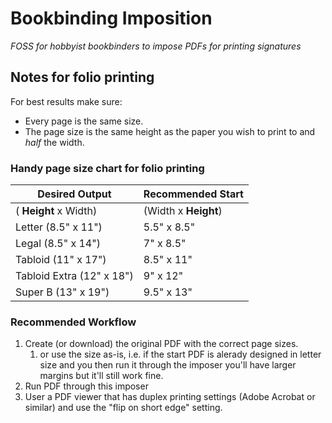 # Bookbinding Imposition
*FOSS for hobbyist bookbinders to impose PDFs for printing signatures*

## Notes for folio printing

For best results make sure:
- Every page is the same size.
- The page size is the same height as the paper you wish to print to and *half* the width.

### Handy page size chart for folio printing

| Desired Output            | Recommended Start    |
|---------------------------|----------------------|
| ( **Height** x Width)     | (Width x **Height**) |
| Letter (8.5" x 11")       | 5.5" x 8.5"          |
| Legal (8.5" x 14")        | 7" x 8.5"            |
| Tabloid (11" x 17")       | 8.5" x 11"           |
| Tabloid Extra (12" x 18") | 9" x 12"             |
| Super B (13" x 19")       | 9.5" x 13"           |

### Recommended Workflow

1. Create (or download) the original PDF with the correct page sizes.
   1. or use the size as-is, i.e. if the start PDF is alerady designed in letter size and you then run it through 
      the imposer you'll have larger margins but it'll still work fine.
2. Run PDF through this imposer
3. User a PDF viewer that has duplex printing settings (Adobe Acrobat or similar) and use the "flip on short edge" 
   setting.